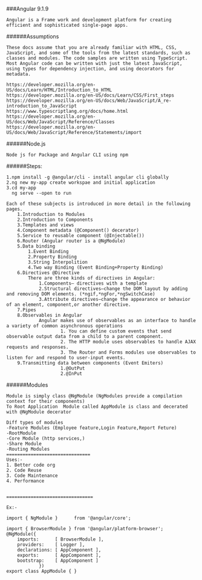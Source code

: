###Angular 9.1.9

	Angular is a Frame work and development platform for creating efficient and sophisticated single-page apps.

######Assumptions

	These docs assume that you are already familiar with HTML, CSS, JavaScript, and some of the tools from the latest standards, such as classes and modules. The code samples are written using TypeScript. Most Angular code can be written with just the latest JavaScript, using types for dependency injection, and using decorators for metadata.
	
	https://developer.mozilla.org/en-US/docs/Learn/HTML/Introduction_to_HTML
	https://developer.mozilla.org/en-US/docs/Learn/CSS/First_steps
	https://developer.mozilla.org/en-US/docs/Web/JavaScript/A_re-introduction_to_JavaScript
	https://www.typescriptlang.org/docs/home.html
	https://developer.mozilla.org/en-US/docs/Web/JavaScript/Reference/Classes
	https://developer.mozilla.org/en-US/docs/Web/JavaScript/Reference/Statements/import
	
######Node.js
	
	Node js for Package and Angular CLI using npm
	
######Steps:

	1.npm install -g @angular/cli - install angular cli globally
	2.ng new my-app create workspae and initial application
	3.cd my-app
	  ng serve --open to run 
	  
	Each of these subjects is introduced in more detail in the following pages.
		1.Introduction to Modules
		2.Introduction to Components
		3.Templates and views
		4.Component metadata (@Component() decerator)
		5.Service to reusable component (@Injectable())
		6.Router (Angular router is a @NgModule)
		5.Data binding
			1.Event Binding
			2.Property Binding
			3.String Interpolition
			4.Two way Binding (Event Binding+Property Binding)
		6.Directives @Directive
			There are three kinds of directives in Angular:
				1.Components— directives with a template				
				2.Structural directives—change the DOM layout by adding and removing DOM elements. (*ngif,*ngFor,*ngSwitchCase)
				3.Attribute directives—change the appearance or behavior of an element, component,or another directive.
		7.Pipes
		8.Observables in Angular
				Angular makes use of observables as an interface to handle a variety of common asynchronous operations
						1. You can define custom events that send observable output data from a child to a parent component.
						2. The HTTP module uses observables to handle AJAX requests and responses.
						3. The Router and Forms modules use observables to listen for and respond to user-input events.
		9.Transmitting data between components (Event Emiters)
						1.@OutPut
						2.@InPut
		
						

######Modules

	Module is simply class @NgModule (NgModules provide a compilation context for their components)
	To Root Application  Module called AppModule is class and decerated with @NgModule decerator
	
	Diff types of modules
	-Feature Modules (Employee feature,Login Feature,Report Feture)
	-RootModule
	-Core Module (http services,)
	-Share Module
	-Routing Modules
	===============================
	Uses:-
	1. Better code org
	2. Code Reuse
	3. Code Maintenance
	4. Performance
	
	
	================================
	
	Ex:-
	
	import { NgModule }      from '@angular/core';

	import { BrowserModule } from '@angular/platform-browser';
	@NgModule({
		imports:      [ BrowserModule ],
		providers:    [ Logger ],
		declarations: [ AppComponent ],
		exports:      [ AppComponent ],
		bootstrap:    [ AppComponent ]
				})
	export class AppModule { }
	
